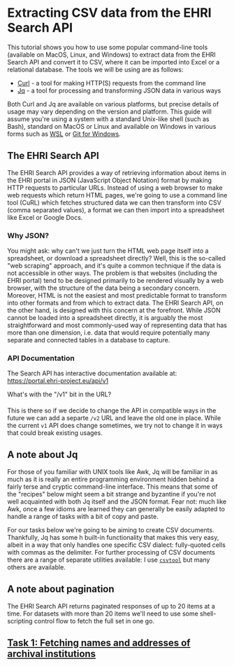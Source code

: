 Extracting CSV data from the EHRI Search API
============================================

This tutorial shows you how to use some popular command-line tools
(available on MacOS, Linux, and Windows) to extract data from the 
EHRI Search API and convert it to CSV, where it can be imported into
Excel or a relational database. The tools we will be using are as 
follows:

 - [Curl](https://curl.haxx.se/) - a tool for making HTTP(S) requests from the command line
 - [Jq](https://stedolan.github.io/jq/) - a tool for processing and transforming JSON data in various ways

Both Curl and Jq are available on various platforms, but precise details of usage may vary
depending on the version and platform. This guide will assume you're using a system with a 
standard Unix-like shell (such as Bash), standard on MacOS or Linux and available on 
Windows in various forms such as [WSL](https://itsfoss.com/install-bash-on-windows/)
or [Git for Windows](https://gitforwindows.org/).

## The EHRI Search API

The EHRI Search API provides a way of retrieving information about items in the EHRI portal
in JSON (JavaScript Object Notation) format by making HTTP requests to particular URLs. Instead
of using a web browser to make web requests which return HTML pages, we're going to use a 
command line tool (CuRL) which fetches structured data we can then transform into CSV (comma
separated values), a format we can then import into a spreadsheet like Excel or Google Docs.

### Why JSON?

You might ask: why can't we just turn the HTML web page itself into a spreadsheet, or download 
a spreadsheet directly? Well, this is the so-called "web scraping" approach, and it's quite a 
common technique if the data is not accessible in other ways. The problem is that 
websites (including the EHRI portal) tend to be designed primarily to be rendered visually by 
a web browser, with the structure of the data being a secondary concern. Moreover, HTML is not
the easiest and most predictable format to transform into other formats and from which to extract
data. The EHRI Search API, on the other hand, is designed with this concern at the forefront.
While JSON cannot be loaded into a spreadsheet directly, it is arguably the most straightforward
and most commonly-used way of representing data that has more than one dimension, i.e. data that
would require potentially many separate and connected tables in a database to capture.

### API Documentation


The Search API has interactive documentation available at: https://portal.ehri-project.eu/api/v1

What's with the "/v1" bit in the URL?
####

This is there so if we decide to change the API in compatible ways in the future we can add a 
separte `/v2` URL and leave the old one in place. While the current `v1` API does change sometimes, 
we try not to change it in ways that could break existing usages.

## A note about Jq

For those of you familiar with UNIX tools like Awk, Jq will be familiar in as much as it is
really an entire programming environment hidden behind a fairly terse and cryptic command-line interface.
This means that some of the "recipes" below might seem a bit strange and byzantine if you're not
well acquainted with both Jq itself and the JSON format. Fear not: much like Awk, once a few idioms
are learned they can generally be easily adapted to handle a range of tasks with a bit of copy and paste.

For our tasks below we're going to be aiming to create CSV documents. Thankfully, Jq has some h
built-in functionality that makes this very easy, albeit in a way that only handles one specific
CSV dialect: fully-quoted cells with commas as the delimiter. For further processing of CSV documents
there are a range of separate utilities available: I use
[`csvtool`](http://manpages.ubuntu.com/manpages/bionic/man1/csvtool.1.html) but many others are available.

## A note about pagination

The EHRI Search API returns paginated responses of up to 20 items at a time. For datasets with more than
20 items we'll need to use some shell-scripting control flow to fetch the full set in one go.

## [Task 1: Fetching names and addresses of archival institutions](./task1.md)

